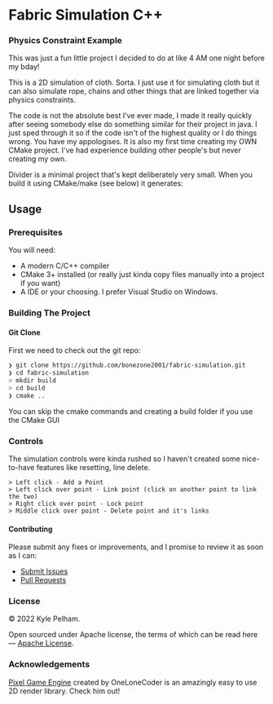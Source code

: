 # Fabric Simulation C++

### Physics Constraint Example

This was just a fun little project I decided to do at like 4 AM one night before my bday!

This is a 2D simulation of cloth. Sorta. I just use it for simulating cloth but it can also simulate rope, chains and other things that are linked together via physics constraints.

The code is not the absolute best I've ever made, I made it really quickly after seeing somebody else do something similar for their project in java. I just sped through it so if the code isn't of the highest quality or I do things wrong. You have my appologises. It is also my first time creating my OWN CMake project. I've had experience building other people's but never creating my own.

Divider is a minimal project that's kept deliberately very small. When you build it using CMake/make (see below) it generates:

## Usage

### Prerequisites

You will need:

 * A modern C/C++ compiler
 * CMake 3+ installed (or really just kinda copy files manually into a project if you want)
 * A IDE or your choosing. I prefer Visual Studio on Windows.

### Building The Project

#### Git Clone

First we need to check out the git repo:

```bash
❯ git clone https://github.com/bonezone2001/fabric-simulation.git
❯ cd fabric-simulation
> mkdir build
> cd build
❯ cmake ..
```
You can skip the cmake commands and creating a build folder if you use the CMake GUI

### Controls

The simulation controls were kinda rushed so  I haven't created some nice-to-have features like resetting, line delete.

```base
> Left click - Add a Point
> Left click over point - Link point (click on another point to link the two)
> Right click over point - Lock point
> Middle click over point - Delete point and it's links
```

#### Contributing

Please submit any fixes or improvements, and I promise to review it as soon as I can:

 * [Submit Issues](https://github.com/bonezone2001/fabric-simulation/issues)
 * [Pull Requests](https://github.com/bonezone2001/fabric-simulation/pulls)

### License

&copy; 2022 Kyle Pelham.

Open sourced under Apache license, the terms of which can be read here — [Apache License](https://opensource.org/licenses/Apache-2.0).


### Acknowledgements

[Pixel Game Engine](https://github.com/OneLoneCoder/olcPixelGameEngine) created by OneLoneCoder is an amazingly easy to use 2D render library. Check him out!